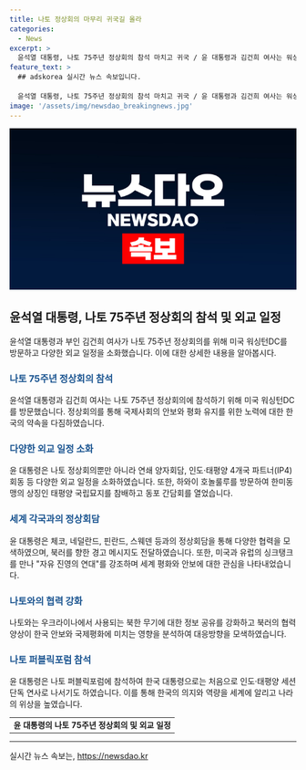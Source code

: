 ```yaml
---
title: 나토 정상회의 마무리 귀국길 올라
categories:
  - News
excerpt: >
  윤석열 대통령, 나토 75주년 정상회의 참석 마치고 귀국 / 윤 대통령과 김건희 여사는 워싱턴D.C. 방문 동안 한미동맹 강화와 국제안보 강화를 위해 숨 가쁜 외교 일정을 소화했다. 또한, 북러를 향한 경고 메시지를 전하고, 나토와의 협력 강화를 다짐했다. 윤 대통령은 나토 퍼블릭포럼에 참석하며 인도·태평양 세션에서 단독 연사로 나서기도 했다. 그의 활발한 외교 활동은 대한민국의 안보와 국제평화에 대한 관심을 끌었다.
feature_text: >
  ## adskorea 실시간 뉴스 속보입니다.

  윤석열 대통령, 나토 75주년 정상회의 참석 마치고 귀국 / 윤 대통령과 김건희 여사는 워싱턴D.C. 방문 동안 한미동맹 강화와 국제안보 강화를 위해 숨 가쁜 외교 일정을 소화했다. 또한, 북러를 향한 경고 메시지를 전하고, 나토와의 협력 강화를 다짐했다. 윤 대통령은 나토 퍼블릭포럼에 참석하며 인도·태평양 세션에서 단독 연사로 나서기도 했다. 그의 활발한 외교 활동은 대한민국의 안보와 국제평화에 대한 관심을 끌었다.
image: '/assets/img/newsdao_breakingnews.jpg'
---
```


<p><img src="/assets/img/newsdao_breakingnews.jpg" alt="adskorea 속보" /></p>

<h2 data-ke-size="size26">윤석열 대통령, 나토 75주년 정상회의 참석 및 외교 일정</h2>

<p data-ke-size="size16">윤석열 대통령과 부인 김건희 여사가 나토 75주년 정상회의를 위해 미국 워싱턴DC를 방문하고 다양한 외교 일정을 소화했습니다. 이에 대한 상세한 내용을 알아봅시다.</p>

<h3><b><span style="color: #1a5490;">나토 75주년 정상회의 참석</span></b></h3>

<p data-ke-size="size16">윤석열 대통령과 김건희 여사는 나토 75주년 정상회의에 참석하기 위해 미국 워싱턴DC를 방문했습니다. 정상회의를 통해 국제사회의 안보와 평화 유지를 위한 노력에 대한 한국의 약속을 다짐하였습니다.</p>

<h3><b><span style="color: #1a5490;">다양한 외교 일정 소화</span></b></h3>

<p data-ke-size="size16">윤 대통령은 나토 정상회의뿐만 아니라 연쇄 양자회담, 인도·태평양 4개국 파트너(IP4)회동 등 다양한 외교 일정을 소화하였습니다. 또한, 하와이 호놀룰루를 방문하여 한미동맹의 상징인 태평양 국립묘지를 참배하고 동포 간담회를 열었습니다.</p>

<h3><b><span style="color: #1a5490;">세계 각국과의 정상회담</span></b></h3>

<p data-ke-size="size16">윤 대통령은 체코, 네덜란드, 핀란드, 스웨덴 등과의 정상회담을 통해 다양한 협력을 모색하였으며, 북러를 향한 경고 메시지도 전달하였습니다. 또한, 미국과 유럽의 싱크탱크를 만나 "자유 진영의 연대"를 강조하며 세계 평화와 안보에 대한 관심을 나타내었습니다.</p>

<h3><b><span style="color: #1a5490;">나토와의 협력 강화</span></b></h3>

<p data-ke-size="size16">나토와는 우크라이나에서 사용되는 북한 무기에 대한 정보 공유를 강화하고 북러의 협력 양상이 한국 안보와 국제평화에 미치는 영향을 분석하여 대응방향을 모색하였습니다.</p>

<h3><b><span style="color: #1a5490;">나토 퍼블릭포럼 참석</span></b></h3>

<p data-ke-size="size16">윤 대통령은 나토 퍼블릭포럼에 참석하여 한국 대통령으로는 처음으로 인도·태평양 세션 단독 연사로 나서기도 하였습니다. 이를 통해 한국의 의지와 역량을 세계에 알리고 나라의 위상을 높였습니다.</p>

<table>
    <tbody>
        <tr>
            <td style="text-align: center; height: 17px;"><b>윤 대통령의 나토 75주년 정상회의 및 외교 일정</b></td>
        </tr>
    </tbody>
</table>

<hr>

<p data-ke-size="size16"></p>
실시간 뉴스 속보는, <a href="https://newsdao.kr" rel="dofollow">https://newsdao.kr</a>


